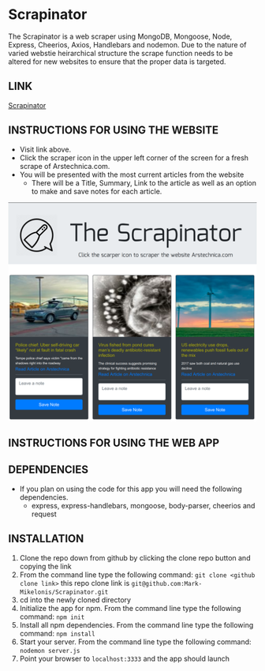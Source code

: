 # Scrapinator
The Scrapinator is a web scraper using MongoDB, Mongoose, Node, Express, Cheerios, Axios, Handlebars and nodemon. Due to the nature of varied webstie heirarchical structure the scrape function needs to be altered for new websites to ensure that the proper data is targeted.


## LINK
[Scrapinator](https://radiant-wave-89626.herokuapp.com/ "Scrapinator")

## INSTRUCTIONS FOR USING THE WEBSITE
  * Visit link above.
  * Click the scraper icon in the upper left corner of the screen for a fresh scrape of Arstechnica.com.
  * You will be presented with the most current articles from the website
    * There will be a Title, Summary, Link to the article as well as an option to make and save notes for each article.

![Scrapinator ](/public/assets/images/scrapinator.png)


## INSTRUCTIONS FOR USING THE WEB APP

## DEPENDENCIES
  * If you plan on using the code for this app you will need the following dependencies.
    * express, express-handlebars, mongoose, body-parser, cheerios and request

## INSTALLATION   
  1. Clone the repo down from github by clicking the clone repo button and copying the link
  2. From the command line type the following command:
   `git clone <github clone link>` 
    this repo clone link is `git@github.com:Mark-Mikelonis/Scrapinator.git`
  3. cd into the newly cloned directory
  4. Initialize the app for npm. From the command line type the following command:
   `npm init` 
  5. Install all npm dependencies. From the command line type the following command:
   `npm install`
  6. Start your server. From the command line type the following command:
    `nodemon server.js`  
  7. Point your browser to `localhost:3333` and the app should launch
